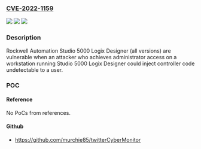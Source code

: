 ### [CVE-2022-1159](https://cve.mitre.org/cgi-bin/cvename.cgi?name=CVE-2022-1159)
![](https://img.shields.io/static/v1?label=Product&message=Studio%205000%20Logix%20Designer&color=blue)
![](https://img.shields.io/static/v1?label=Version&message=%3D%20All%20&color=brighgreen)
![](https://img.shields.io/static/v1?label=Vulnerability&message=CWE-94%20Improper%20Control%20of%20Generation%20of%20Code%20('Code%20Injection')&color=brighgreen)

### Description

Rockwell Automation Studio 5000 Logix Designer (all versions) are vulnerable when an attacker who achieves administrator access on a workstation running Studio 5000 Logix Designer could inject controller code undetectable to a user.

### POC

#### Reference
No PoCs from references.

#### Github
- https://github.com/murchie85/twitterCyberMonitor

